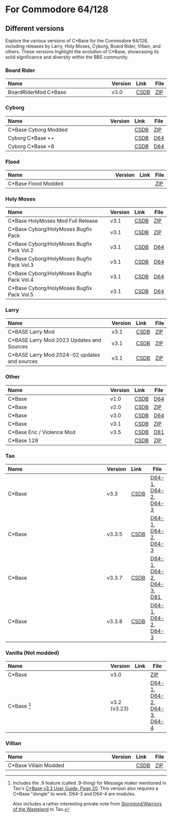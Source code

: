 <style>
    table th:first-of-type {
        width: 100%;
    }
    table th:nth-of-type(2) {
        width: 100%;
    }
    table th:nth-of-type(3) {
        width: 100%;
    }
    table th:nth-of-type(4) {
        width: 100%;
    }
</style>

# For Commodore 64/128

## Different versions
Explore the various versions of C\*Base for the Commodore 64/128, including releases by Larry, Holy Moses, Cyborg, Board Rider, Villain, and others. These versions highlight the evolution of C\*Base, showcasing its solid significance and diversity within the BBS community.

### Board Rider
| Name                  | Version | Link                                       | File                                             |
| :-------------------- | :------ | :----------------------------------------- | ------------------------------------------------ |
| BoardRiderMod C\*Base | v3.0    | [CSDB](https://csdb.dk/release/?id=124624) | [ZIP](for-commodore64-128/Surf%20Shop%20BBS.zip) |

### Cyborg
| Name                  | Version | Link                                       | File                                         |
| :-------------------- | :------ | :----------------------------------------- | -------------------------------------------- |
| C\*Base Cyborg Modded |         | [CSDB](https://csdb.dk/release/?id=31028)  | [ZIP](for-commodore64-128/Cyborg_C-Base.zip) |
| Cyborg C\*Base ++     |         | [CSDB](https://csdb.dk/release/?id=162814) | [D64](for-commodore64-128/cyborg++.d64)      |
| Cyborg C\*Base +8     |         | [CSDB](https://csdb.dk/release/?id=165099) | [D64](for-commodore64-128/cyborg+.d64)       |

### Flood
| Name                 | Version | Link | File                                            |
| :------------------- | :------ | :--- | ----------------------------------------------- |
| C\*Base Flood Modded |         |      | [ZIP](for-commodore64-128/C-Base_Flood_Mod.zip) |

### Holy Moses
| Name                                       | Version | Link                                       | File                                          |
| :----------------------------------------- | :------ | :----------------------------------------- | --------------------------------------------- |
| C\*Base HolyMoses Mod Full Release         | v3.1    | [CSDB](https://csdb.dk/release/?id=169998) | [ZIP](for-commodore64-128/cbase31hm[r].zip)   |
| C\*Base Cyborg/HolyMoses Bugfix Pack       | v3.1    | [CSDB](https://csdb.dk/release/?id=167278) | [ZIP](for-commodore64-128/cb31hmbugfix.zip)   |
| C\*Base Cyborg/HolyMoses Bugfix Pack Vol.2 | v3.1    | [CSDB](https://csdb.dk/release/?id=167337) | [D64](for-commodore64-128/cb31bugfixvol2.d64) |
| C\*Base Cyborg/HolyMoses Bugfix Pack Vol.3 | v3.1    | [CSDB](https://csdb.dk/release/?id=171648) | [D64](for-commodore64-128/cb31bugfixvol3.d64) |
| C\*Base Cyborg/HolyMoses Bugfix Pack Vol.4 | v3.1    | [CSDB](https://csdb.dk/release/?id=174805) | [D64](for-commodore64-128/cb31bugfixvol4.d64) |
| C\*Base Cyborg/HolyMoses Bugfix Pack Vol.5 | v3.1    | [CSDB](https://csdb.dk/release/?id=187125) | [D64](for-commodore64-128/cb31bugfixvol5.d64) |

### Larry
| Name                                          | Version | Link                                       | File                                                         |
| :-------------------------------------------- | :------ | :----------------------------------------- | ------------------------------------------------------------ |
| C\*BASE Larry Mod                             | v3.1    | [CSDB](https://csdb.dk/release/?id=212357) | [ZIP](for-commodore64-128/cbase-larrymod.zip)                |
| C\*BASE Larry Mod 2023 Updates and Sources    | v3.1    | [CSDB](https://csdb.dk/release/?id=238025) | [ZIP](for-commodore64-128/cbaselarmod2023.zip)               |
| C\*BASE Larry Mod 2024-02 updates and sources | v3.1    | [CSDB](https://csdb.dk/release/?id=239293) | [ZIP](for-commodore64-128/cbase_larrymod_update_rainbow.zip) |

### Other
| Name                        | Version | Link                                       | File                                                              |
| :-------------------------- | :------ | :----------------------------------------- | ----------------------------------------------------------------- |
| C\*Base                     | v1.0    | [CSDB](https://csdb.dk/release/?id=191303) | [D64](for-commodore64-128/C-Base-1.0_Mirage_100%_09.May.1989.d64) |
| C\*Base                     | v2.0    | [CSDB](https://csdb.dk/release/?id=126152) | [ZIP](for-commodore64-128/c-base%202.zip)                         |
| C\*Base                     | v3.0    | [CSDB](https://csdb.dk/release/?id=216558) | [D64](for-commodore64-128/C-Base_BBS_v3.0_ALT-PHURY.d64)          |
| C\*Base                     | v3.1    | [CSDB](https://csdb.dk/release/?id=31029)  | [ZIP](for-commodore64-128/C-Base_3.1_Phury.zip)                   |
| C\*Base Eric / Violence Mod | v3.5    | [CSDB](https://csdb.dk/release/?id=175350) | [D81](for-commodore64-128/e-boyzmod.d81)                          |
| C\*Base 128                 |         | [CSDB](https://csdb.dk/release/?id=234618) | [ZIP](for-commodore64-128/cbase128.zip)                           |

### Tao
| Name   | Version | Link                                       | File                                                                                                                                                                                                                          |
| :----- | :------ | :----------------------------------------- | ----------------------------------------------------------------------------------------------------------------------------------------------------------------------------------------------------------------------------- |
| C*Base | v3.3    | [CSDB](https://csdb.dk/release/?id=45545)  | [D64-1](for-commodore64-128/tao-3.3/cbase_side1.d64), [D64-2](for-commodore64-128/tao-3.3/cbase_side2.d64), [D64-3](for-commodore64-128/tao-3.3/cbase_side3.d64)                                                              |
| C*Base | v3.3.5  | [CSDB](https://csdb.dk/release/?id=55798)  | [D64-1](for-commodore64-128/tao-3.3.5/cbase_side1.d64), [D64-2](for-commodore64-128/tao-3.3.5/cbase_side2.d64), [D64-3](for-commodore64-128/tao-3.3.5/cbase_side3.d64)                                                        |
| C*Base | v3.3.7  | [CSDB](https://csdb.dk/release/?id=121416) | [D64-1](for-commodore64-128/tao-3.3.7/cbase_side1.d64), [D64-2](for-commodore64-128/tao-3.3.7/cbase_side2.d64), [D64-3](for-commodore64-128/tao-3.3.7/cbase_side3.d64), [D81 ](for-commodore64-128/tao-3.3.7/cbase_3_3_7.d81) |
| C*Base | v3.3.8  | [CSDB](https://csdb.dk/release/?id=150178) | [D64-1](for-commodore64-128/tao-3.3.8/cbase_side1.d64), [D64-2](for-commodore64-128/tao-3.3.8/cbase_side2.d64), [D64-3](for-commodore64-128/tao-3.3.8/cbase_side3.d64)                                                        |

### Vanilla (Not modded)
| Name         | Version      | Link | File                                                                                                                                                                   |
| :----------- | :----------- | :--- | ---------------------------------------------------------------------------------------------------------------------------------------------------------------------- |
| C\*Base      | v3.0         |      | [ZIP](for-commodore64-128/vanilla/C-Base_v3.0_Vanilla.zip)                                                                                                                     |
| C\*Base [^1] | v3.2 (v3.23) |      | [D64-1](for-commodore64-128/vanilla/cbv32d1.d64), [D64-2](for-commodore64-128/vanilla/cbv32d2.d64), [D64-3](for-commodore64-128/vanilla/cbv32m1.d64), [D64-4](for-commodore64-128/vanilla/cbv32m2.d64) |

### Villian
| Name                   | Version | Link                                      | File                                             |
| :--------------------- | :------ | :---------------------------------------- | ------------------------------------------------ |
| C\*Base Villain Modded |         | [CSDB](https://csdb.dk/release/?id=25223) | [ZIP](for-commodore64-128/villian/CBASE_Villian_Mod.zip) |

[^1]:
    Includes the .9 feature (called .9-thing) for Message maker mentioned in Tao's [C\*Base v3.3 User Guide, Page 20](manuals/CBase_v3.3_User_Guide.pdf#page=22). This version also requires a C\*Base "dongle" to work. D64-3 and D64-4 are modules.
    
    Also includes a rather interesting private note from [Stormlord/Warriors of the Wasteland](https://csdb.dk/scener/?id=973) to Tao.